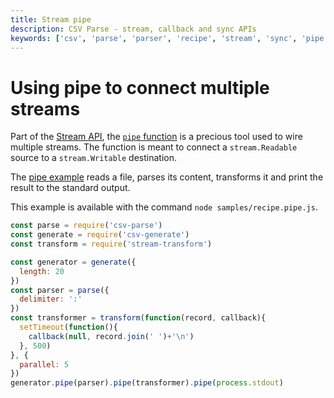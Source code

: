 ```yaml
---
title: Stream pipe
description: CSV Parse - stream, callback and sync APIs
keywords: ['csv', 'parse', 'parser', 'recipe', 'stream', 'sync', 'pipe', 'read', 'write']
---
```


# Using pipe to connect multiple streams

Part of the [Stream API](https://nodejs.org/api/stream.html), the [`pipe` function](https://nodejs.org/api/stream.html#stream_readable_pipe_destination_options) is a precious tool used to wire multiple streams. The function is meant to connect a `stream.Readable` source to a `stream.Writable` destination.

The [pipe example](https://github.com/adaltas/node-csv-parse/blob/master/samples/recipe.pipe.js) reads a file, parses its content, transforms it and print the result to the standard output.

This example is available with the command `node samples/recipe.pipe.js`.

```js
const parse = require('csv-parse')
const generate = require('csv-generate')
const transform = require('stream-transform')

const generator = generate({
  length: 20
})
const parser = parse({
  delimiter: ':'
})
const transformer = transform(function(record, callback){
  setTimeout(function(){
    callback(null, record.join(' ')+'\n')
  }, 500)
}, {
  parallel: 5
})
generator.pipe(parser).pipe(transformer).pipe(process.stdout)
```

